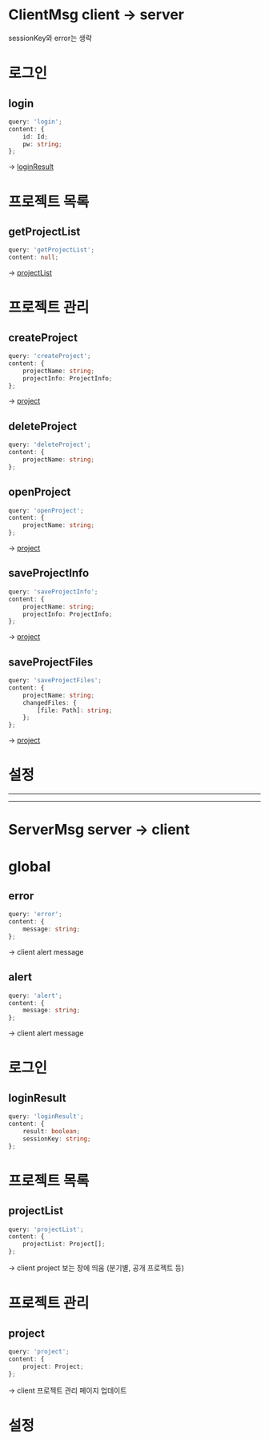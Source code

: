 # ClientMsg client -> server

sessionKey와 error는 생략

# 로그인

## login

```ts
query: 'login';
content: {
    id: Id;
    pw: string;
};
```

-> [loginResult]

# 프로젝트 목록

## getProjectList

```ts
query: 'getProjectList';
content: null;
```

-> [projectList]

# 프로젝트 관리

## createProject

```ts
query: 'createProject';
content: {
    projectName: string;
    projectInfo: ProjectInfo;
};
```

-> [project]

## deleteProject

```ts
query: 'deleteProject';
content: {
    projectName: string;
};
```

## openProject

```ts
query: 'openProject';
content: {
    projectName: string;
};
```

-> [project]

## saveProjectInfo

```ts
query: 'saveProjectInfo';
content: {
    projectName: string;
    projectInfo: ProjectInfo;
};
```

-> [project]

## saveProjectFiles

```ts
query: 'saveProjectFiles';
content: {
    projectName: string;
    changedFiles: {
        [file: Path]: string;
    };
};
```

-> [project]

# 설정

---
---

# ServerMsg server -> client

# global

## error

```ts
query: 'error';
content: {
    message: string;
};
```

-> client alert message

## alert

```ts
query: 'alert';
content: {
    message: string;
};
```

-> client alert message

# 로그인

## loginResult

```ts
query: 'loginResult';
content: {
    result: boolean;
    sessionKey: string;
};
```

# 프로젝트 목록

## projectList

```ts
query: 'projectList';
content: {
    projectList: Project[];
};
```

-> client project 보는 창에 띄움 (분기별, 공개 프로젝트 등)

# 프로젝트 관리

## project

```ts
query: 'project';
content: {
    project: Project;
};
```

-> client 프로젝트 관리 페이지 업데이트

# 설정

<!--ServerMsg-->
[error]: #error
[alert]: #alert
[loginResult]: #loginresult
[projectList]: #projectlist
[project]: #project